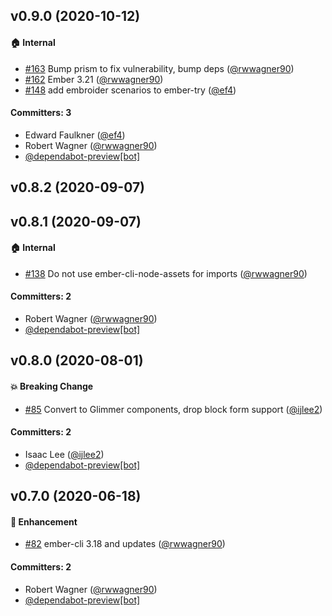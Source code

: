 ## v0.9.0 (2020-10-12)

#### :house: Internal
* [#163](https://github.com/shipshapecode/ember-prism/pull/163) Bump prism to fix vulnerability, bump deps ([@rwwagner90](https://github.com/rwwagner90))
* [#162](https://github.com/shipshapecode/ember-prism/pull/162) Ember 3.21 ([@rwwagner90](https://github.com/rwwagner90))
* [#148](https://github.com/shipshapecode/ember-prism/pull/148) add embroider scenarios to ember-try ([@ef4](https://github.com/ef4))

#### Committers: 3
- Edward Faulkner ([@ef4](https://github.com/ef4))
- Robert Wagner ([@rwwagner90](https://github.com/rwwagner90))
- [@dependabot-preview[bot]](https://github.com/apps/dependabot-preview)

## v0.8.2 (2020-09-07)

## v0.8.1 (2020-09-07)

#### :house: Internal
* [#138](https://github.com/shipshapecode/ember-prism/pull/138) Do not use ember-cli-node-assets for imports ([@rwwagner90](https://github.com/rwwagner90))

#### Committers: 2
- Robert Wagner ([@rwwagner90](https://github.com/rwwagner90))
- [@dependabot-preview[bot]](https://github.com/apps/dependabot-preview)

## v0.8.0 (2020-08-01)

#### :boom: Breaking Change
* [#85](https://github.com/shipshapecode/ember-prism/pull/85) Convert to Glimmer components, drop block form support ([@ijlee2](https://github.com/ijlee2))

#### Committers: 2
- Isaac Lee ([@ijlee2](https://github.com/ijlee2))
- [@dependabot-preview[bot]](https://github.com/apps/dependabot-preview)

## v0.7.0 (2020-06-18)

#### :rocket: Enhancement
* [#82](https://github.com/shipshapecode/ember-prism/pull/82) ember-cli 3.18 and updates ([@rwwagner90](https://github.com/rwwagner90))

#### Committers: 2
- Robert Wagner ([@rwwagner90](https://github.com/rwwagner90))
- [@dependabot-preview[bot]](https://github.com/apps/dependabot-preview)

